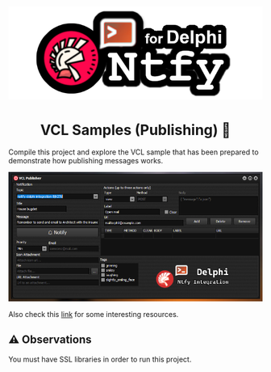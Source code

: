 <div align="center">
  <img src="../../../img/delphi-notify.png">
</div>

<div align="center">

# VCL Samples (Publishing) 🧪

</div>

Compile this project and explore the VCL sample that has been prepared to demonstrate how publishing messages works.

<div align="center">
  <img src="./img/vcl-sample.PNG">
</div>

Also check this [link](https://github.com/p-samuel/delphi-notify/tree/dev-psamuel/sample/console/publisher) for some interesting resources. 

## ⚠ Observations
You must have SSL libraries in order to run this project.
